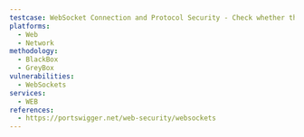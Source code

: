 ```yaml
---
testcase: WebSocket Connection and Protocol Security - Check whether the application is using wss:// (WebSocket over TLS) and verify that all sensitive data is transmitted only over encrypted channels, never via unprotected ws://. Web (HTTP/HTTPS) service
platforms: 
  - Web
  - Network
methodology: 
  - BlackBox
  - GreyBox
vulnerabilities:
  - WebSockets
services:
  - WEB
references:
  - https://portswigger.net/web-security/websockets
---
```

